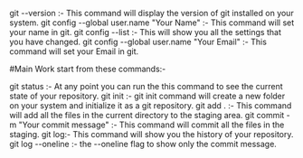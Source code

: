 git --version :- This command will display the version of git installed on your system.
git config --global user.name "Your Name" :- This command will set your name in git.
git config --list :- This will show you all the settings that you have changed.
git config --global user.name "Your Email" :- This command will set your Email in git.

#Main Work start from these commands:-

git status :- At any point you can run the this command to see the current state of your repository.
git init :- git init command will create a new folder on your system and initialize it as a git repository.
git add . :- This command will add all the files in the current directory to the staging area.
git commit -m "Your commit message" :- This command will commit all the files in the staging.
git log:- This command will show you the history of your repository.
git log --oneline :- the --oneline flag to show only the commit message.